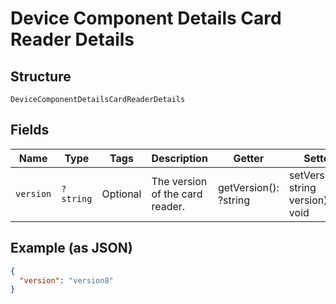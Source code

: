 
# Device Component Details Card Reader Details

## Structure

`DeviceComponentDetailsCardReaderDetails`

## Fields

| Name | Type | Tags | Description | Getter | Setter |
|  --- | --- | --- | --- | --- | --- |
| `version` | `?string` | Optional | The version of the card reader. | getVersion(): ?string | setVersion(?string version): void |

## Example (as JSON)

```json
{
  "version": "version8"
}
```

